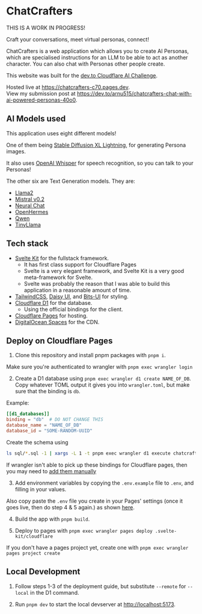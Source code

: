 # ChatCrafters

THIS IS A WORK IN PROGRESS!

Craft your conversations, meet virtual personas, connect!

ChatCrafters is a web application which allows you to create AI Personas, which are specialised instructions for an LLM to be able to act as another character. You can also chat with Personas other people create.

This website was built for the [dev.to Cloudflare AI Challenge](https://dev.to/devteam/join-us-for-the-cloudflare-ai-challenge-3000-in-prizes-5f99).

Hosted live at <https://chatcrafters-c70.pages.dev>.  
View my submission post at <https://dev.to/arnu515/chatcrafters-chat-with-ai-powered-personas-40o0>.

## AI Models used

This application uses eight different models!

One of them being [Stable Diffusion XL Lightning](https://developers.cloudflare.com/workers-ai/models/stable-diffusion-xl-lightning/), for generating Persona images.

It also uses [OpenAI Whisper](https://developers.cloudflare.com/workers-ai/models/whisper/) for speech recognition, so you can talk to your Personas!

The other six are Text Generation models. They are:

- [Llama2](https://developers.cloudflare.com/workers-ai/models/llama-2-7b-chat-int8/)
- [Mistral v0.2](https://developers.cloudflare.com/workers-ai/models/mistral-7b-instruct-v0.2/)
- [Neural Chat](https://developers.cloudflare.com/workers-ai/models/neural-chat-7b-v3-1-awq/)
- [OpenHermes](https://developers.cloudflare.com/workers-ai/models/openhermes-2.5-mistral-7b-awq/)
- [Qwen](https://developers.cloudflare.com/workers-ai/models/qwen1.5-7b-chat-awq/)
- [TinyLlama](https://developers.cloudflare.com/workers-ai/models/tinyllama-1.1b-chat-v1.0/)

## Tech stack

- [Svelte Kit](https://kit.svelte.dev) for the fullstack framework.
  - It has first class support for Cloudflare Pages
  - Svelte is a very elegant framework, and Svelte Kit is a very good meta-framework for Svelte.
  - Svelte was probably the reason that I was able to build this application in a reasonable amount of time.
- [TailwindCSS](https://tailwindcss.com), [Daisy UI](https://daisyui.com), and [Bits-UI](https://bits-ui.com) for styling.
- [Cloudflare D1](https://www.cloudflare.com/developer-platform/d1/) for the database.
  - Using the official bindings for the client.
- [Cloudflare Pages](https://pages.cloudflare.com/) for hosting.
- [DigitalOcean Spaces](https://www.digitalocean.com/products/spaces) for the CDN.

## Deploy on Cloudflare Pages

1. Clone this repository and install pnpm packages with `pnpm i`.

Make sure you're authenticated to wrangler with `pnpm exec wrangler login`

2. Create a D1 database using `pnpm exec wrangler d1 create NAME_OF_DB`. Copy whatever TOML output it gives you into `wrangler.toml`, but make sure that the binding is `db`.

Example:

```toml
[[d1_databases]]
binding = "db"  # DO NOT CHANGE THIS
database_name = "NAME_OF_DB"
database_id = "SOME-RANDOM-UUID"
```

Create the schema using

```bash
ls sql/*.sql -1 | xargs -L 1 -t pnpm exec wrangler d1 execute chatcrafters --remote --file
```

If wrangler isn't able to pick up these bindings for Cloudflare pages, then you may need to [add them manually](https://developers.cloudflare.com/pages/functions/bindings/#d1-databases)

3. Add environment variables by copying the `.env.example` file to `.env`, and filling in your values.

Also copy paste the `.env` file you create in your Pages' settings (once it goes live, then do step 4 & 5 again.) as shown [here](https://developers.cloudflare.com/pages/configuration/build-configuration/#environment-variables).

4. Build the app with `pnpm build`.

5. Deploy to pages with `pnpm exec wrangler pages deploy .svelte-kit/cloudflare`

If you don't have a pages project yet, create one with `pnpm exec wrangler pages project create`

## Local Development

1. Follow steps 1-3 of the deployment guide, but substitute `--remote` for `--local` in the D1 command.

2. Run `pnpm dev` to start the local devserver at <http://localhost:5173>.


